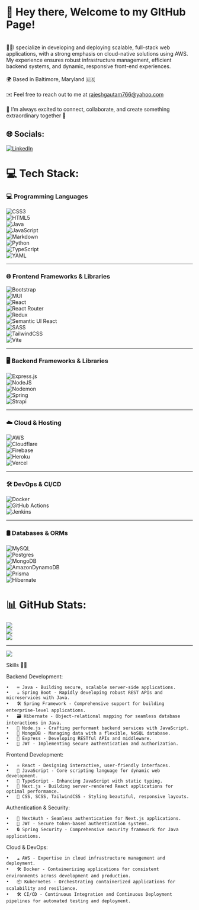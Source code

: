 

# 👋 Hey there, Welcome to my GItHub Page!
<br>👨‍💻I specialize in developing and deploying scalable, full-stack web applications, with a strong emphasis on cloud-native solutions using AWS. My experience ensures robust infrastructure management, efficient backend systems, and dynamic, responsive front-end experiences.<br><br>🌍 Based in Baltimore, Maryland 🇺🇸<br><br>✉️ Feel free to reach out to me at rajeshgautam766@yahoo.com<br><br>🤝 I’m always excited to connect, collaborate, and create something extraordinary together 🙏<br>


## 🌐 Socials:
[![LinkedIn](https://img.shields.io/badge/LinkedIn-%230077B5.svg?logo=linkedin&logoColor=white)](https://linkedin.com/in/http://linkedin.com/in/rajesh-gautam-472511218) 

# 💻 Tech Stack:

### 💻 Programming Languages
![CSS3](https://img.shields.io/badge/css3-%231572B6.svg?style=for-the-badge&logo=css3&logoColor=white)  
![HTML5](https://img.shields.io/badge/html5-%23E34F26.svg?style=for-the-badge&logo=html5&logoColor=white)  
![Java](https://img.shields.io/badge/java-%23ED8B00.svg?style=for-the-badge&logo=openjdk&logoColor=white)  
![JavaScript](https://img.shields.io/badge/javascript-%23323330.svg?style=for-the-badge&logo=javascript&logoColor=%23F7DF1E)  
![Markdown](https://img.shields.io/badge/markdown-%23000000.svg?style=for-the-badge&logo=markdown&logoColor=white)  
![Python](https://img.shields.io/badge/python-3670A0?style=for-the-badge&logo=python&logoColor=ffdd54)  
![TypeScript](https://img.shields.io/badge/typescript-%23007ACC.svg?style=for-the-badge&logo=typescript&logoColor=white)  
![YAML](https://img.shields.io/badge/yaml-%23ffffff.svg?style=for-the-badge&logo=yaml&logoColor=151515)  

---

### 🌐 Frontend Frameworks & Libraries
![Bootstrap](https://img.shields.io/badge/bootstrap-%238511FA.svg?style=for-the-badge&logo=bootstrap&logoColor=white)  
![MUI](https://img.shields.io/badge/MUI-%230081CB.svg?style=for-the-badge&logo=mui&logoColor=white)  
![React](https://img.shields.io/badge/react-%2320232a.svg?style=for-the-badge&logo=react&logoColor=%2361DAFB)  
![React Router](https://img.shields.io/badge/React_Router-CA4245?style=for-the-badge&logo=react-router&logoColor=white)  
![Redux](https://img.shields.io/badge/redux-%23593d88.svg?style=for-the-badge&logo=redux&logoColor=white)  
![Semantic UI React](https://img.shields.io/badge/Semantic%20UI%20React-%2335BDB2.svg?style=for-the-badge&logo=SemanticUIReact&logoColor=white)  
![SASS](https://img.shields.io/badge/SASS-hotpink.svg?style=for-the-badge&logo=SASS&logoColor=white)  
![TailwindCSS](https://img.shields.io/badge/tailwindcss-%2338B2AC.svg?style=for-the-badge&logo=tailwind-css&logoColor=white)  
![Vite](https://img.shields.io/badge/vite-%23646CFF.svg?style=for-the-badge&logo=vite&logoColor=white)  

---

### 🖥️ Backend Frameworks & Libraries
![Express.js](https://img.shields.io/badge/express.js-%23404d59.svg?style=for-the-badge&logo=express&logoColor=%2361DAFB)  
![NodeJS](https://img.shields.io/badge/node.js-6DA55F?style=for-the-badge&logo=node.js&logoColor=white)  
![Nodemon](https://img.shields.io/badge/NODEMON-%23323330.svg?style=for-the-badge&logo=nodemon&logoColor=%BBDEAD)  
![Spring](https://img.shields.io/badge/spring-%236DB33F.svg?style=for-the-badge&logo=spring&logoColor=white)  
![Strapi](https://img.shields.io/badge/strapi-%232E7EEA.svg?style=for-the-badge&logo=strapi&logoColor=white)  

---

### ☁️ Cloud & Hosting
![AWS](https://img.shields.io/badge/AWS-%23FF9900.svg?style=for-the-badge&logo=amazon-aws&logoColor=white)  
![Cloudflare](https://img.shields.io/badge/Cloudflare-F38020?style=for-the-badge&logo=Cloudflare&logoColor=white)  
![Firebase](https://img.shields.io/badge/firebase-%23039BE5.svg?style=for-the-badge&logo=firebase)  
![Heroku](https://img.shields.io/badge/heroku-%23430098.svg?style=for-the-badge&logo=heroku&logoColor=white)  
![Vercel](https://img.shields.io/badge/vercel-%23000000.svg?style=for-the-badge&logo=vercel&logoColor=white)  

---

### 🛠️ DevOps & CI/CD
![Docker](https://img.shields.io/badge/docker-%230db7ed.svg?style=for-the-badge&logo=docker&logoColor=white)  
![GitHub Actions](https://img.shields.io/badge/github%20actions-%232671E5.svg?style=for-the-badge&logo=githubactions&logoColor=white)  
![Jenkins](https://img.shields.io/badge/jenkins-%232C5263.svg?style=for-the-badge&logo=jenkins&logoColor=white)  

---

### 🛢️ Databases & ORMs
![MySQL](https://img.shields.io/badge/mysql-4479A1.svg?style=for-the-badge&logo=mysql&logoColor=white)  
![Postgres](https://img.shields.io/badge/postgres-%23316192.svg?style=for-the-badge&logo=postgresql&logoColor=white)  
![MongoDB](https://img.shields.io/badge/MongoDB-%234ea94b.svg?style=for-the-badge&logo=mongodb&logoColor=white)  
![AmazonDynamoDB](https://img.shields.io/badge/Amazon%20DynamoDB-4053D6?style=for-the-badge&logo=Amazon%20DynamoDB&logoColor=white)  
![Prisma](https://img.shields.io/badge/Prisma-3982CE?style=for-the-badge&logo=Prisma&logoColor=white)  
![Hibernate](https://img.shields.io/badge/Hibernate-59666C?style=for-the-badge&logo=Hibernate&logoColor=white)  


# 📊 GitHub Stats:
![](https://github-readme-stats.vercel.app/api?username=Rajesh295-dev&theme=github_dark&hide_border=false&include_all_commits=false&count_private=false)<br/>
![](https://github-readme-streak-stats.herokuapp.com/?user=Rajesh295-dev&theme=github_dark&hide_border=false)<br/>
![](https://github-readme-stats.vercel.app/api/top-langs/?username=Rajesh295-dev&theme=github_dark&hide_border=false&include_all_commits=false&count_private=false&layout=compact)

---
[![](https://visitcount.itsvg.in/api?id=Rajesh&label=Profile%20Views&pretty=false)](https://visitcount.itsvg.in)


<!-- Proudly created with GPRM ( https://gprm.itsvg.in ) -->


Skills 💪🏻

Backend Development:

	•	⌨️ Java - Building secure, scalable server-side applications.
	•	☕ Spring Boot - Rapidly developing robust REST APIs and microservices with Java.
	•	🛠 Spring Framework - Comprehensive support for building enterprise-level applications.
	•	🗃️ Hibernate - Object-relational mapping for seamless database interactions in Java.
	•	📝 Node.js - Crafting performant backend services with JavaScript.
	•	🍃 MongoDB - Managing data with a flexible, NoSQL database.
	•	🚀 Express - Developing RESTful APIs and middleware.
	•	🏮 JWT - Implementing secure authentication and authorization.

Frontend Development:

	•	⚛️ React - Designing interactive, user-friendly interfaces.
	•	📝 JavaScript - Core scripting language for dynamic web development.
	•	📝 TypeScript - Enhancing JavaScript with static typing.
	•	🔖 Next.js - Building server-rendered React applications for optimal performance.
	•	🎨 CSS, SCSS, TailwindCSS - Styling beautiful, responsive layouts.

Authentication & Security:

	•	🏮 NextAuth - Seamless authentication for Next.js applications.
	•	🏮 JWT - Secure token-based authentication systems.
	•	🔒 Spring Security - Comprehensive security framework for Java applications.

Cloud & DevOps:

	•	☁️ AWS - Expertise in cloud infrastructure management and deployment.
	•	🛠 Docker - Containerizing applications for consistent environments across development and production.
	•	📦 Kubernetes - Orchestrating containerized applications for scalability and resilience.
	•	🛠 CI/CD - Continuous Integration and Continuous Deployment pipelines for automated testing and deployment.
